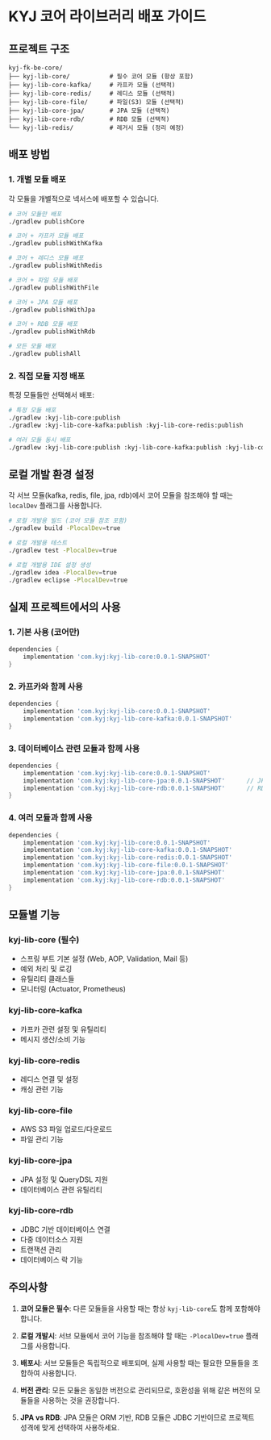 # KYJ 코어 라이브러리 배포 가이드

## 프로젝트 구조

```
kyj-fk-be-core/
├── kyj-lib-core/           # 필수 코어 모듈 (항상 포함)
├── kyj-lib-core-kafka/     # 카프카 모듈 (선택적)
├── kyj-lib-core-redis/     # 레디스 모듈 (선택적)
├── kyj-lib-core-file/      # 파일(S3) 모듈 (선택적)
├── kyj-lib-core-jpa/       # JPA 모듈 (선택적)
├── kyj-lib-core-rdb/       # RDB 모듈 (선택적)
└── kyj-lib-redis/          # 레거시 모듈 (정리 예정)
```

## 배포 방법

### 1. 개별 모듈 배포

각 모듈을 개별적으로 넥서스에 배포할 수 있습니다.

```bash
# 코어 모듈만 배포
./gradlew publishCore

# 코어 + 카프카 모듈 배포
./gradlew publishWithKafka

# 코어 + 레디스 모듈 배포
./gradlew publishWithRedis

# 코어 + 파일 모듈 배포
./gradlew publishWithFile

# 코어 + JPA 모듈 배포
./gradlew publishWithJpa

# 코어 + RDB 모듈 배포
./gradlew publishWithRdb

# 모든 모듈 배포
./gradlew publishAll
```

### 2. 직접 모듈 지정 배포

특정 모듈들만 선택해서 배포:

```bash
# 특정 모듈 배포
./gradlew :kyj-lib-core:publish
./gradlew :kyj-lib-core-kafka:publish :kyj-lib-core-redis:publish

# 여러 모듈 동시 배포
./gradlew :kyj-lib-core:publish :kyj-lib-core-kafka:publish :kyj-lib-core-rdb:publish
```

## 로컬 개발 환경 설정

각 서브 모듈(kafka, redis, file, jpa, rdb)에서 코어 모듈을 참조해야 할 때는 `localDev` 플래그를 사용합니다.

```bash
# 로컬 개발용 빌드 (코어 모듈 참조 포함)
./gradlew build -PlocalDev=true

# 로컬 개발용 테스트
./gradlew test -PlocalDev=true

# 로컬 개발용 IDE 설정 생성
./gradlew idea -PlocalDev=true
./gradlew eclipse -PlocalDev=true
```

## 실제 프로젝트에서의 사용

### 1. 기본 사용 (코어만)

```gradle
dependencies {
    implementation 'com.kyj:kyj-lib-core:0.0.1-SNAPSHOT'
}
```

### 2. 카프카와 함께 사용

```gradle
dependencies {
    implementation 'com.kyj:kyj-lib-core:0.0.1-SNAPSHOT'
    implementation 'com.kyj:kyj-lib-core-kafka:0.0.1-SNAPSHOT'
}
```

### 3. 데이터베이스 관련 모듈과 함께 사용

```gradle
dependencies {
    implementation 'com.kyj:kyj-lib-core:0.0.1-SNAPSHOT'
    implementation 'com.kyj:kyj-lib-core-jpa:0.0.1-SNAPSHOT'      // JPA 사용시
    implementation 'com.kyj:kyj-lib-core-rdb:0.0.1-SNAPSHOT'      // RDB 사용시
}
```

### 4. 여러 모듈과 함께 사용

```gradle
dependencies {
    implementation 'com.kyj:kyj-lib-core:0.0.1-SNAPSHOT'
    implementation 'com.kyj:kyj-lib-core-kafka:0.0.1-SNAPSHOT'
    implementation 'com.kyj:kyj-lib-core-redis:0.0.1-SNAPSHOT'
    implementation 'com.kyj:kyj-lib-core-file:0.0.1-SNAPSHOT'
    implementation 'com.kyj:kyj-lib-core-jpa:0.0.1-SNAPSHOT'
    implementation 'com.kyj:kyj-lib-core-rdb:0.0.1-SNAPSHOT'
}
```

## 모듈별 기능

### kyj-lib-core (필수)
- 스프링 부트 기본 설정 (Web, AOP, Validation, Mail 등)
- 예외 처리 및 로깅
- 유틸리티 클래스들
- 모니터링 (Actuator, Prometheus)

### kyj-lib-core-kafka
- 카프카 관련 설정 및 유틸리티
- 메시지 생산/소비 기능

### kyj-lib-core-redis
- 레디스 연결 및 설정
- 캐싱 관련 기능

### kyj-lib-core-file
- AWS S3 파일 업로드/다운로드
- 파일 관리 기능

### kyj-lib-core-jpa
- JPA 설정 및 QueryDSL 지원
- 데이터베이스 관련 유틸리티

### kyj-lib-core-rdb
- JDBC 기반 데이터베이스 연결
- 다중 데이터소스 지원
- 트랜잭션 관리
- 데이터베이스 락 기능

## 주의사항

1. **코어 모듈은 필수**: 다른 모듈들을 사용할 때는 항상 `kyj-lib-core`도 함께 포함해야 합니다.

2. **로컬 개발시**: 서브 모듈에서 코어 기능을 참조해야 할 때는 `-PlocalDev=true` 플래그를 사용합니다.

3. **배포시**: 서브 모듈들은 독립적으로 배포되며, 실제 사용할 때는 필요한 모듈들을 조합하여 사용합니다.

4. **버전 관리**: 모든 모듈은 동일한 버전으로 관리되므로, 호환성을 위해 같은 버전의 모듈들을 사용하는 것을 권장합니다.

5. **JPA vs RDB**: JPA 모듈은 ORM 기반, RDB 모듈은 JDBC 기반이므로 프로젝트 성격에 맞게 선택하여 사용하세요.